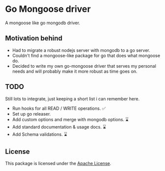 # Go Mongoose driver

A mongoose like go mongodb driver.

## Motivation behind

- Had to migrate a robust nodejs server with mongodb to a go server.
- Couldn't find a mongoose-like package for go that does what mongoose do.
- Decided to write my own go-mongoose driver that serves my personal needs and will probably make it more robust as time goes on.

## TODO

Still lots to integrate, just keeping a short list i can remember here.

- Run hooks for all READ / WRITE operations. ✅
- Set up go releaser.
- Add custom options and merge with mongodb options. ⌛️
- Add standard documentation & usage docs. ⌛️
- Add Schema validations. ⌛️

## License

This package is licensed under the [Apache License](LICENSE).
